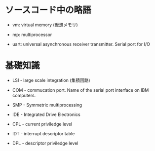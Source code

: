# ソースコード中の略語

- vm: virtual memory (仮想メモリ)
- mp: multiprocessor

- uart: universal asynchronous receiver transmitter. Serial port for I/O

# 基礎知識

- LSI - large scale integration (集積回路)
- COM - commucation port. Name of the serial port interface on IBM computers.
- SMP - Symmetric multiprocessing

- IDE - Integrated Drive Electronics

- CPL - current priviledge level
- IDT - interrupt descriptor table
- DPL - descriptor priviledge level

